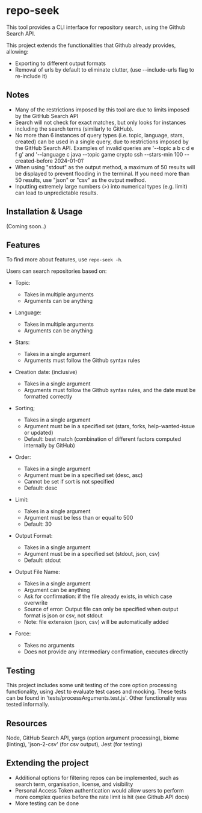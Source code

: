 # repo-seek

This tool provides a CLI interface for repository search, using the Github Search API.

This project extends the functionalities that Github already provides, allowing:
- Exporting to different output formats
- Removal of urls by default to eliminate clutter, (use --include-urls flag to re-include it)

## Notes

- Many of the restrictions imposed by this tool are due to limits imposed by the GitHub Search API
- Search will not check for exact matches, but only looks for instances including the search terms (similarly to GitHub).
- No more than 6 instances of query types (i.e. topic, language, stars, created) can be used in a single query, due to restrictions imposed by the GitHub Search API. Examples of invalid queries are '--topic a b c d e f g' and '--language c java --topic game crypto ssh --stars-min 100 --created-before 2024-01-01'
- When using "stdout" as the output method, a maximum of 50 results will be displayed to prevent flooding in the terminal. If you need more than 50 results, use "json" or "csv" as the output method.
- Inputting extremely large numbers (>) into numerical types (e.g. limit) can lead to unpredictable results.

## Installation & Usage

(Coming soon..)

## Features

To find more about features, use `repo-seek -h`.

Users can search repositories based on:

- Topic:
  - Takes in multiple arguments
  - Arguments can be anything

- Language:
  - Takes in multiple arguments
  - Arguments can be anything

- Stars:
  - Takes in a single argument
  - Arguments must follow the Github syntax rules

- Creation date: (inclusive)
  - Takes in a single argument
  - Arguments must follow the Github syntax rules, and the date must be formatted correctly

- Sorting;
  - Takes in a single argument
  - Argument must be in a specified set (stars, forks, help-wanted-issue or updated)
  - Default: best match (combination of different factors computed internally by GitHub)

- Order:
  - Takes in a single argument
  - Argument must be in a specified set (desc, asc)
  - Cannot be set if sort is not specified
  - Default: desc

- Limit:
  - Takes in a single argument
  - Argument must be less than or equal to 500
  - Default: 30

- Output Format:
  - Takes in a single argument
  - Argument must be in a specified set (stdout, json, csv)
  - Default: stdout

- Output File Name:
  - Takes in a single argument
  - Argument can be anything
  - Ask for confirmation: if the file already exists, in which case overwrite
  - Source of error: Output file can only be specified when output format is json or csv, not stdout
  - Note: file extension (json, csv) will be automatically added

- Force:
  - Takes no arguments
  - Does not provide any intermediary confirmation, executes directly

## Testing

This project includes some unit testing of the core option processing functionality, using Jest to evaluate test cases and mocking. These tests can be found in 'tests/processArguments.test.js'. Other functionality was tested informally.

## Resources

Node, GitHub Search API, yargs (option argument processing), biome (linting), 'json-2-csv' (for csv output), Jest (for testing)

## Extending the project

- Additional options for filtering repos can be implemented, such as search term, organisation, license, and visibility
- Personal Access Token authentication would allow users to perform more complex queries before the rate limit is hit (see Github API docs)
- More testing can be done